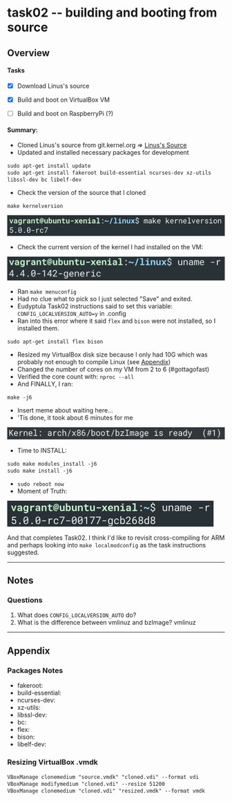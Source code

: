 task02 -- building and booting from source
======

## Overview

#### Tasks
- [x] Download Linus's source
- [x] Build and boot on VirtualBox VM
- [ ] Build and boot on RaspberryPi (?)


#### Summary:
- Cloned Linus's source from git.kernel.org => [Linus's Source](https://git.kernel.org/pub/scm/linux/kernel/git/torvalds/linux.git/)
- Updated and installed necessary packages for development
``` 
sudo apt-get install update
sudo apt-get install fakeroot build-essential ncurses-dev xz-utils libssl-dev bc libelf-dev
```
- Check the version of the source that I cloned
```
make kernelversion
```
![make kernelversion][source_kernel_version] 
- Check the current version of the kernel I had installed on the VM:

![old kernel version][pre_kernel]
- Ran `make menuconfig`
- Had no clue what to pick so I just selected "Save" and exited.
- Eudyptula Task02 instructions said to set this variable: `CONFIG_LOCALVERSION_AUTO=y` in .config
- Ran into this error where it said `flex` and `bison` were not installed, so I installed them.

```
sudo apt-get install flex bison
```
- Resized my VirtualBox disk size because I only had 10G which was probably not enough to compile Linux (see [Appendix](#Appendix))
- Changed the number of cores on my VM from 2 to 6 (#gottagofast)
- Verified the core count with: `nproc --all`
- And FINALLY, I ran:
```
make -j6
```
- Insert meme about waiting here...
- 'Tis done, it took about 6 minutes for me

![kernel done compiling][compile_complete]
- Time to INSTALL:
```
sudo make modules_install -j6
sudo make install -j6
```
- `sudo reboot now`
- Moment of Truth: 

![new kernel][new_kernel]

And that completes Task02. I think I'd like to revisit cross-compiling for ARM and perhaps looking into `make localmodconfig` as the task instructions suggested.

___

## Notes

### Questions 
1. What does `CONFIG_LOCALVERSION_AUTO` do?
2. What is the difference between vmlinuz and bzImage?
vmlinuz 
___

## Appendix

### Packages Notes
- fakeroot:
- build-essential:
- ncurses-dev:
- xz-utils:
- libssl-dev:
- bc:
- flex:
- bison:
- libelf-dev:

### Resizing VirtualBox .vmdk
```
VBoxManage clonemedium "source.vmdk" "cloned.vdi" --format vdi
VBoxManage modifymedium "cloned.vdi" --resize 51200
VBoxManage clonemedium "cloned.vdi" "resized.vmdk" --format vmdk
```

[source_kernel_version]: /images/task02_make-kernelversion.png "make kernelversion"
[pre_kernel]: /images/task02_pre-kernel.png "old kernel version"
[compile_complete]: /images/task02_tis-done-kernel-compiled.png
[new_kernel]: /images/task02_moment-of-truth.png